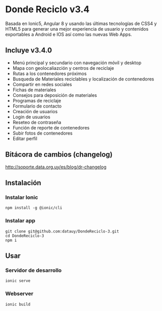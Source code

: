 # Donde Reciclo v3.4
Basada en Ionic5, Angular 8 y usando las últimas tecnologías de CSS4 y HTML5 para generar una mejor experiencia de usuario y contenidos exportables a Android e IOS así como las nuevas Web Apps.

## Incluye v3.4.0

* Menú principal y secundario con navegación móvil y desktop
* Mapa con geolocaliazción y centros de reciclaje
* Rutas a los contenedores próximos
* Busqueda de Materiales reciclables y localización de contenedores
* Compartir en redes sociales
* Fichas de materiales
* Consejos para deposición de materiales
* Programas de reciclaje
* Formulario de contacto
* Creación de usuarios
* Login de usuarios
* Reseteo de contraseña
* Función de reporte de contenedores
* Subir fotos de contenedores
* Editar perfil

## Bitácora de cambios (changelog)
http://soporte.data.org.uy/es/blog/dr-changelog

## Instalación

### Instalar Ionic  
    npm install -g @ionic/cli

### Instalar app

    git clone git@github.com:datauy/DondeReciclo-3.git
    cd DondeReciclo-3
    npm i

## Usar
### Servidor de desarrollo
    ionic serve
### Webserver
    ionic build
